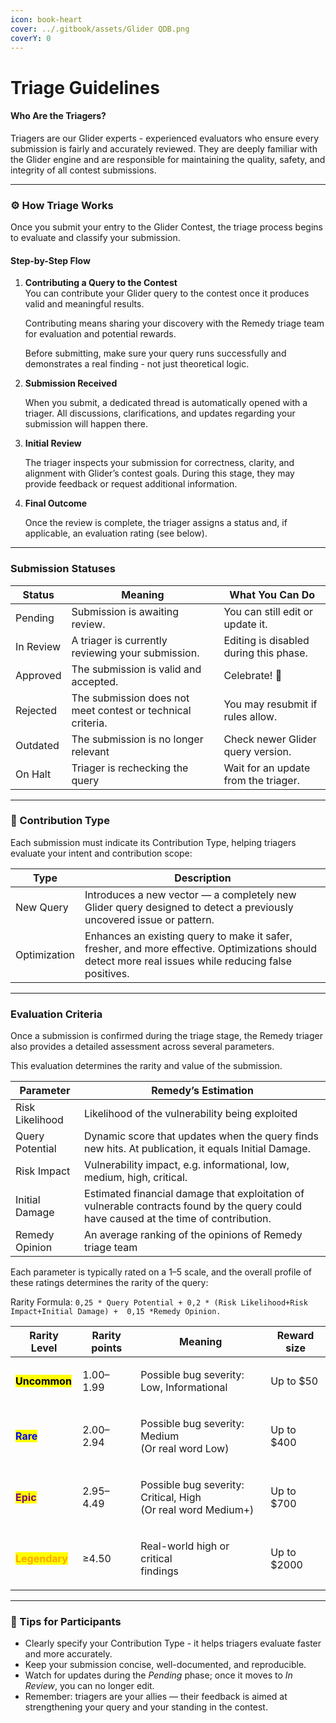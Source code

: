 ```yaml
---
icon: book-heart
cover: ../.gitbook/assets/Glider QDB.png
coverY: 0
---
```


# Triage Guidelines

#### Who Are the Triagers?

Triagers are our Glider experts - experienced evaluators who ensure every submission is fairly and accurately reviewed. They are deeply familiar with the Glider engine and are responsible for maintaining the quality, safety, and integrity of all contest submissions.

***

### ⚙️ How Triage Works

Once you submit your entry to the Glider Contest, the triage process begins to evaluate and classify your submission.

#### Step-by-Step Flow

1.  **Contributing a Query to the Contest**\
    You can contribute your Glider query to the contest once it produces valid and meaningful results.

    Contributing means sharing your discovery with the Remedy triage team for evaluation and potential rewards.

    Before submitting, make sure your query runs successfully and demonstrates a real finding - not just theoretical logic.
2.  **Submission Received**

    When you submit, a dedicated thread is automatically opened with a triager. All discussions, clarifications, and updates regarding your submission will happen there.
3.  **Initial Review**

    The triager inspects your submission for correctness, clarity, and alignment with Glider’s contest goals. During this stage, they may provide feedback or request additional information.
4.  **Final Outcome**

    Once the review is complete, the triager assigns a status and, if applicable, an evaluation rating (see below).

***

### Submission Statuses

| Status    | Meaning                                                     | What You Can Do                        |
| --------- | ----------------------------------------------------------- | -------------------------------------- |
| Pending   | Submission is awaiting review.                              | You can still edit or update it.       |
| In Review | A triager is currently reviewing your submission.           | Editing is disabled during this phase. |
| Approved  | The submission is valid and accepted.                       | Celebrate! 🎉                          |
| Rejected  | The submission does not meet contest or technical criteria. | You may resubmit if rules allow.       |
| Outdated  | The submission is no longer relevant                        | Check newer Glider query version.      |
| On Halt   | Triager is rechecking the query                             | Wait for an update from the triager.   |

***

### 🧩 Contribution Type

Each submission must indicate its Contribution Type, helping triagers evaluate your intent and contribution scope:

| Type         | Description                                                                                                                                            |
| ------------ | ------------------------------------------------------------------------------------------------------------------------------------------------------ |
| New Query    | Introduces a new vector — a completely new Glider query designed to detect a previously uncovered issue or pattern.                                    |
| Optimization | Enhances an existing query to make it safer, fresher, and more effective. Optimizations should detect more real issues while reducing false positives. |

***

### Evaluation Criteria

Once a submission is confirmed during the triage stage, the Remedy triager also provides a detailed assessment across several parameters.

This evaluation determines the rarity and value of the submission.

| Parameter       | Remedy’s Estimation                                                                                                                    |
| --------------- | -------------------------------------------------------------------------------------------------------------------------------------- |
| Risk Likelihood | Likelihood of the vulnerability being exploited                                                                                        |
| Query Potential | Dynamic score that updates when the query finds new hits. At publication, it equals Initial Damage.                                    |
| Risk Impact     | Vulnerability impact, e.g. informational, low, medium, high, critical.                                                                 |
| Initial Damage  | Estimated financial damage that exploitation of vulnerable contracts found by the query could have caused at the time of contribution. |
| Remedy Opinion  | An average ranking of the opinions of Remedy triage team                                                                               |

Each parameter is typically rated on a 1–5 scale, and the overall profile of these ratings determines the rarity of the query:

Rarity Formula: `0,25 * Query Potential + 0,2 * (Risk Likelihood+Risk Impact+Initial Damage) +  0,15 *Remedy Opinion.`

| Rarity Level                                      | Rarity points | Meaning                                                                | Reward size |
| ------------------------------------------------- | ------------- | ---------------------------------------------------------------------- | ----------- |
| <mark style="color:$success;">**Uncommon**</mark> | 1.00–1.99     | <p>Possible bug severity:<br>Low, Informational</p>                    | Up to $50   |
| <mark style="color:blue;">**Rare**</mark>         | 2.00–2.94     | <p>Possible bug severity: Medium<br>(Or real word Low)</p>             | Up to $400  |
| <mark style="color:purple;">**Epic**</mark>       | 2.95–4.49     | <p>Possible bug severity: Critical, High<br>(Or real word Medium+)</p> | Up to $700  |
| <mark style="color:orange;">**Legendary**</mark>  | ≥4.50         | <p>Real-world high or critical<br>findings</p>                         | Up to $2000 |

***

### 🧭 Tips for Participants

* Clearly specify your Contribution Type - it helps triagers evaluate faster and more accurately.
* Keep your submission concise, well-documented, and reproducible.
* Watch for updates during the _Pending_ phase; once it moves to _In Review_, you can no longer edit.
* Remember: triagers are your allies — their feedback is aimed at strengthening your query and your standing in the contest.
